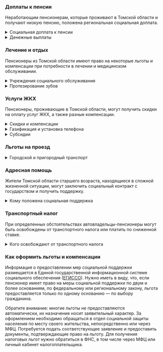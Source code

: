 ### Доплаты к пенсии
Неработающим пенсионерам, которые проживают в Томской области и получают низкую пенсию, положена региональная социальная доплата.
<details>
<summary>Социальная доплата к пенсии</summary>
В Томской области региональный прожиточный минимум пенсионера превышает общефедеральный. Неработающим пенсионерам с низким размером пенсии производится региональная социальная доплата к пенсии до прожиточного минимума пенсионера. На 2021 год — 10 436 рублей.

Для назначения региональной доплаты в настоящее время необходимо обращаться в органы социальной защиты населения. С 2022 года доплата будет назначаться автоматически.
</details>
<details>
<summary>Денежные выплаты</summary>
Если пенсионер относится к льготной категории, ему полагается ежемесячная денежная выплата (ЕДВ), которую регулярно индексируют.

В [Томской](https://docs.cntd.ru/document/951810736) области ветераны труда ежемесячно получают 400 рублей, а ветеранам труда Томской области выплачивается 500 рублей. Реабилитированным и пострадавшим от репрессий пенсионерам полагается ЕДВ в сумме 300 рублей. Труженикам тыла производят выплаты по 500 рублей ежемесячно и 500 рублей — ежегодно ко Дню Победы. К юбилейным датам, начиная с 90-летия, труженик тыла единовременно подучает 5000 рублей. Томским долгожителям, которым исполнилось 100 лет, полагается прибавка к пенсии — 1000 рублей.
</details>

### Лечение и отдых
Пенсионеры из Томской области имеют право на некоторые льготы и компенсации при потребности в лечении и медицинском обслуживании. <details>
<summary> Учреждения социального обслуживания </summary>
Внеочередной приём в дома-интернаты для престарелых и инвалидов, учреждения социального обслуживания предоставляется реабилитированным и пострадавшим от репрессий пенсионерам, труженикам тыла, а также потерявшим родителей в годы ВОВ.
</details>
<details>
<summary>Протезирование зубов</summary>
В [Томской](https://docs.cntd.ru/document/467906833) области социальная помощь на зубопротезирование оказывается: ветеранам труда с доходом не более 1,2 прожиточного минимума, труженикам тыла и блокадникам, несовершеннолетним узникам фашизма, ветеранам и инвалидам боевых действий, а в случае их гибели — родителям. Социальную помощь можно получить один раз в год в размере 50% расходов на зубопротезирование. При этом траты должны быть произведены не ранее чем за год перед обращением за компенсацией. Не возмещаются расходы на протезы из драгметаллов и металлокерамики.
</details>

### Услуги ЖКХ
Пенсионеры, проживающие в Томской области, могут получить скидки на оплату услуг ЖКХ, а также разные компенсации. 
<details>
<summary>Скидки и компенсации</summary>
Ветеранам труда, реабилитированным и пострадавшим от репрессий пенсионерам выплачивается компенсация в размере 50% на оплату жилого помещения и коммунальные услуги. Компенсация предоставляется в пределах утверждённых региональных нормативов потребления.

Ежемесячная денежная выплат за ЖКУ предоставляется с учётом нетрудоспособных членов семьи ветерана, находящихся у него на иждивении. Льготу получают также члены семьи реабилитированного, которые проживают вместе с ним.

Одинокие неработающие пенсионеры по достижении 70 лет освобождаются от взносов на капремонт на 50%, а с 80-летнего возраста — полностью. Льгота распространяется также на граждан указанного возраста, семья которых состоит из неработающих граждан пенсионного возраста (мужчины — старше 60 лет, женщины — 55) и (или) инвалидов I и II групп.
</details>
<details>
<summary>Газификация и установка телефона</summary>
В Томской области пенсионеры могут получить сертификат на [газификацию](https://docs.cntd.ru/document/467907995) принадлежащего им жилья. Сертификат на 60 000 рублей полагается малообеспеченным пенсионерам с доходом ниже прожиточного минимума, а также участникам и инвалидам ВОВ, инвалидам боевых действий, несовершеннолетним узникам фашизма и блокадникам. 

Получить 30 000 рублей на газификацию смогут пенсионеры, доход семьи которых составляет от одного до полутора прожиточных минимума. При доходах от полутора до двух прожиточных минимумов выдаётся сертификат на 15 000 рублей.

Реабилитированные и пострадавшие от репрессий имеют право на первоочередную установку телефона.
</details>
<details>
<summary>Субсидии</summary>
В Томской области доля затрат на ЖКУ для оформления субсидии для неработающих одиноких пенсионеров и инвалидов, а также семей, состоящих из неработающих пенсионеров и инвалидов, зависит от уровня их дохода. Так, при доходе свыше двух прожиточных минимумов, оформить субсидию можно при тратах более 13%, от одного до двух прожиточных минимумов — доля расходов варьируется от 9 до 12%. Пенсионеры, чьи доходы не превышают прожиточного минимума, получают право на субсидию при расходах на «коммуналку» от 3 до 8,5%. Пенсионеры, не относящиеся к данной категории, оформить субсидию смогут при тратах на ЖКУ более 22%.
</details>

### Льготы на проезд
<details>
<summary>Городской и пригородный транспорт</summary>
В [Томской](https://docs.cntd.ru/document/467917995) области пенсионеры, а также мужчины старше 60 лет и женщины — 55 лет для поездок электрическим и автомобильным транспортом городского, пригородного и междугороднего (кроме такси, в том числе маршрутного), а также на внутреннем водном транспорте приобретают единый социальный проездной билет. Пенсионерам, размер дохода которых не превышает полтора прожиточных минимума, и мужчинам старше 60 лет, женщинам — 55 лет с доходом ниже одного прожиточного минимума полагается ежемесячная денежная выплата на проезд в размере 200 рублей.
</details>

### Адресная помощь
Жители Томской области старшего возраста, находящиеся в сложной жизненной ситуации, могут заключить социальный контракт с государством и получить поддержку.
<details>
<summary>Кому положена социальная поддержка</summary>
Пенсионерам, оказавшимся в трудной жизненной ситуации по не зависящим от них причинам или в связи со стихийным бедствием, экстремальной ситуацией, оказывается адресная помощь. Она предоставляется путём выплаты пособий либо в натуральной форме (обеспечение одеждой, обувью, лекарствами, организация лечения и ухода, проведение ремонта жилья или установка приборов учёта и пр.). С нуждающимися пенсионерами может быть заключён социальный контракт.
</details>

### Транспортный налог
При определенных обстоятельствах автовладельцы-пенсионеры могут быть освобождены от транспортного налога или платить по сниженной ставке. 
<details>
<summary>Кого освобождают от транспортного налога</summary>
В [Томской](https://www.nalog.gov.ru/rn77/service/tax/d1035874/) области реабилитированные и пострадавшие от репрессий, ветераны боевых действий, инвалиды вследствие военной травмы и граждане, подвергшиеся радиации, полностью освобождены от уплаты налога на одно транспортное средство с двигателем до 150 л. с., а ветераны ВОВ — независимо от мощности двигателя. Пенсионеры, а также те, кто должен был уйти на пенсию по ранее действовавшему законодательству, не уплачивают налог на самоходные транспортные средства, машины и механизмы на пневматическом и гусеничном ходу.
</details>

### Как оформить льготы и компенсации 
Информация о предоставлении мер социальной поддержки размещается в Единой государственной информационной системе социального обеспечения ([ЕГИССО](http://egisso.ru/site/client/#/)). Нужно иметь в виду, что, если пенсионер имеет право на меры социальной поддержки по двум и более основаниям, по федеральному или региональному закону, льгота предоставляется только по одному основанию — по выбору гражданина.

Обратите внимание: многие льготы не предоставляются автоматически, их назначение носит заявительный характер. За оформлением необходимо обращаться в отдел социальной защиты населения по месту своего жительства, непосредственно или через МФЦ. Потребуется подать соответствующее заявление и предоставить документы, подтверждающие право на льготу. Для получения налоговых льгот нужно обратиться в ФНС, в том числе через МФЦ или личный кабинет налогоплательщика.
